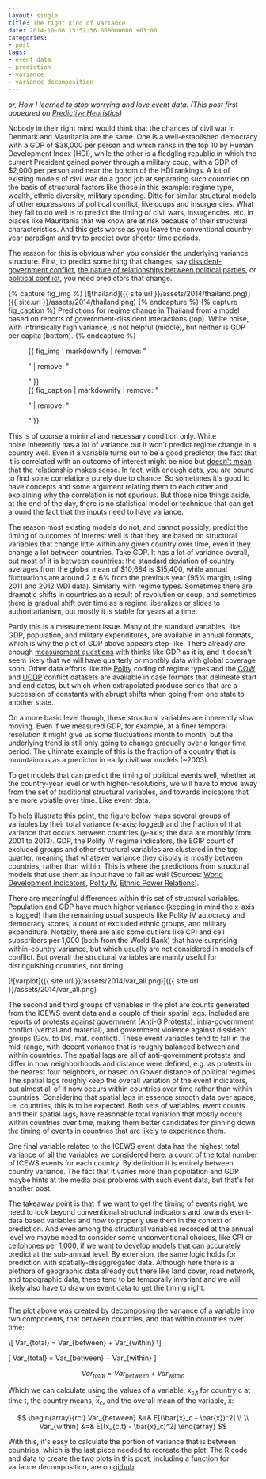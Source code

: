 ```yaml
---
layout: single
title: The right kind of variance
date: 2014-10-06 15:52:56.000000000 +03:00
categories:
- post
tags:
- event data
- prediction
- variance
- variance decomposition
---
```


_or, How I learned to stop worrying and love event data. (This post first appeared on [Predictive Heuristics](http://predictiveheuristics.com/))_

Nobody in their right mind would think that the chances of civil war in Denmark and Mauritania are the same. One is a well-established democracy with a GDP of $38,000 per person and which ranks in the top 10 by Human Development Index (HDI), while the other is a fledgling republic in which the current President gained power through a military coup, with a GDP of $2,000 per person and near the bottom of the HDI rankings. A lot of existing models of civil war do a good job at separating such countries on the basis of structural factors like those in this example: regime type, wealth, ethnic diversity, military spending. Ditto for similar structural models of other expressions of political conflict, like coups and insurgencies. What they fail to do well is to predict the timing of civil wars, insurgencies, etc. in places like Mauritania that we know are at risk because of their structural characteristics. And this gets worse as you leave the conventional country-year paradigm and try to predict over shorter time periods.

The reason for this is obvious when you consider the underlying variance structure. First, to predict something that changes, say [dissident-government conflict](http://predictiveheuristics.com/2013/10/19/games-on-networks-with-application-to-thai-politics/), [the nature of relationships between political parties](http://predictiveheuristics.com/2014/01/16/political-parties-the-eurozone-crisis-and-icews-data/), or [political conflict](http://predictiveheuristics.com/2013/10/31/prediction-versus-explanation/), you need predictors that change.

{% capture fig_img %}
[![thailand]({{ site.url }}/assets/2014/thailand.png)]({{ site.url }}/assets/2014/thailand.png)
{% endcapture %}
{% capture fig_caption %}
Predictions for regime change in Thailand from a model based on reports of government-dissident interactions (top). White noise, with intrinsically high variance, is not helpful (middle), but neither is GDP per capita (bottom).
{% endcapture %}
<figure>
  {{ fig_img | markdownify | remove: "<p>" | remove: "</p>" }}
  <figcaption>{{ fig_caption | markdownify | remove: "<p>" | remove: "</p>" }}</figcaption>
</figure>

This is of course a minimal and necessary condition only. White noise inherently has a lot of variance but it won't predict regime change in a country well. Even if a variable turns out to be a good predictor, the fact that it is correlated with an outcome of interest might be nice but [doesn't mean that the relationship makes sense](http://www.tylervigen.com/). In fact, with enough data, you are bound to find some correlations purely due to chance. So sometimes it's good to have concepts and some argument relating them to each other and explaining why the correlation is not spurious. But those nice things aside, at the end of the day, there is no statistical model or technique that can get around the fact that the inputs need to have variance.

The reason most existing models do not, and cannot possibly, predict the timing of outcomes of interest well is that they are based on structural variables that change little within any given country over time, even if they change a lot between countries. Take GDP. It has a lot of variance overall, but most of it is between countries: the standard deviation of country averages from the global mean of $10,684 is $15,400, while annual fluctuations are around 2 ± 6% from the previous year (95% margin, using 2011 and 2012 WDI data). Similarly with regime types. Sometimes there are dramatic shifts in countries as a result of revolution or coup, and sometimes there is gradual shift over time as a regime liberalizes or slides to authoritarianism, but mostly it is stable for years at a time.

Partly this is a measurement issue. Many of the standard variables, like GDP, population, and military expenditures, are available in annual formats, which is why the plot of GDP above appears step-like. There already are enough [measurement questions](http://mattdickenson.com/2014/04/07/what-really-happened-to-nigerias-economy/) with thinks like GDP as it is, and it doesn't seem likely that we will have quarterly or monthly data with global coverage soon. Other data efforts like the [Polity](http://www.systemicpeace.org/polity/polity4.htm) coding of regime types and the [COW](http://www.correlatesofwar.org/) and [UCDP](http://www.ucdp.uu.se/gpdatabase/search.php) conflict datasets are available in case formats that delineate start and end dates, but which when extrapolated produce series that are a succession of constants with abrupt shifts when going from one state to another state.

On a more basic level though, these structural variables are inherently slow moving. Even if we measured GDP, for example, at a finer temporal resolution it might give us some fluctuations month to month, but the underlying trend is still only going to change gradually over a longer time period. The ultimate example of this is the fraction of a country that is mountainous as a predictor in early civil war models (~2003).

To get models that can predict the timing of political events well, whether at the country-year level or with higher-resolutions, we will have to move away from the set of traditional structural variables, and towards indicators that are more volatile over time. Like event data.

To help illustrate this point, the figure below maps several groups of variables by their total variance (x-axis; logged) and the fraction of that variance that occurs between countries (y-axis; the data are monthly from 2001 to 2013). GDP, the Polity IV regime indicators, the EGIP count of excluded groups and other structural variables are clustered in the top quarter, meaning that whatever variance they display is mostly between countries, rather than within. This is where the predictions from structural models that use them as input have to fall as well (Sources: [World Development Indicators](http://data.worldbank.org/data-catalog/world-development-indicators), [Polity IV](http://www.systemicpeace.org/polity/polity4.htm), [Ethnic Power Relations](http://www.epr.ucla.edu/)).

There are meaningful differences within this set of structural variables. Population and GDP have much higher variance (keeping in mind the x-axis is logged) than the remaining usual suspects like Polity IV autocracy and democracy scores, a count of excluded ethnic groups, and military expenditure. Notably, there are also some outliers like CPI and cell subscribers per 1,000 (both from the World Bank) that have surprising within-country variance, but which usually are not considered in models of conflict. But overall the structural variables are mainly useful for distinguishing countries, not timing.

[![varplot]({{ site.url }}/assets/2014/var_all.png)]({{ site.url }}/assets/2014/var_all.png)

The second and third groups of variables in the plot are counts generated from the ICEWS event data and a couple of their spatial lags. Included are reports of protests against government (Anti-G Protests), intra-government conflict (verbal and material), and government violence against dissident groups (Gov. to Dis. mat. conflict). These event variables tend to fall in the mid-range, with decent variance that is roughly balanced between and within countries. The spatial lags are all of anti-government protests and differ in how neighborhoods and distance were defined, e.g. as protests in the nearest four neighbors, or based on Gower distance of political regimes. The spatial lags roughly keep the overall variation of the event indicators, but almost all of it now occurs within countries over time rather than within countries. Considering that spatial lags in essence smooth data over space, i.e. countries, this is to be expected. Both sets of variables, event counts and their spatial lags, have reasonable total variation that mostly occurs within countries over time, making them better candidates for pinning down the timing of events in countries that are likely to experience them.

One final variable related to the ICEWS event data has the highest total variance of all the variables we considered here: a count of the total number of ICEWS events for each country. By definition it is entirely between country variance. The fact that it varies more than population and GDP maybe hints at the media bias problems with such event data, but that's for another post.

The takeaway point is that if we want to get the timing of events right, we need to look beyond conventional structural indicators and towards event-data based variables and how to properly use them in the context of prediction. And even among the structural variables recorded at the annual level we maybe need to consider some unconventional choices, like CPI or cellphones per 1,000, if we want to develop models that can accurately predict at the sub-annual level. By extension, the same logic holds for prediction with spatially-disaggregated data. Although here there is a plethora of geographic data already out there like land cover, road network, and topographic data, these tend to be temporally invariant and we will likely also have to draw on event data to get the timing right.

***

The plot above was created by decomposing the variance of a variable into two components, that between countries, and that within countries over time:

\\[
Var_{total} = Var_{between} + Var_{within} 
\\]

\[
Var_{total} = Var_{between} + Var_{within} 
\]

$$
Var_{total} = Var_{between} + Var_{within} 
$$

Which we can calculate using the values of a variable, x<sub>c,t</sub> for country c at time t, the country means, <span style="text-decoration:overline;">x</span><sub>c</sub>, and the overall mean of the variable, <span style="text-decoration:overline;">x</span>:

$$
\begin{array}{rcl} 
Var_{between} &=& E[(\bar{x}_c - \bar{x})^2] \\ \\ Var_{within} &=& E[(x_{c,t} - \bar{x}_c)^2] 
\end{array}
$$

With this, it's easy to calculate the portion of variance that is between countries, which is the last piece needed to recreate the plot. The R code and data to create the two plots in this post, including a function for variance decomposition, are on [github](https://github.com/andybega/var_decomp).